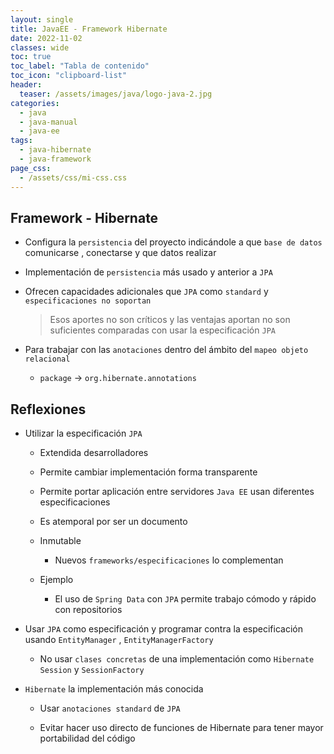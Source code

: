 ```yaml
---
layout: single
title: JavaEE - Framework Hibernate 
date: 2022-11-02
classes: wide
toc: true
toc_label: "Tabla de contenido"
toc_icon: "clipboard-list"
header:
  teaser: /assets/images/java/logo-java-2.jpg
categories:
  - java
  - java-manual
  - java-ee
tags:
  - java-hibernate 
  - java-framework
page_css: 
  - /assets/css/mi-css.css
---
```


## Framework - Hibernate

* Configura la ``persistencia`` del proyecto indicándole a que ``base de datos`` comunicarse , conectarse y que datos realizar

* Implementación de ``persistencia`` más usado y anterior a ``JPA``

* Ofrecen capacidades adicionales que ``JPA`` como ``standard`` y ``especificaciones no soportan``

  > Esos aportes no son críticos y las ventajas aportan no son suficientes comparadas con usar la especificación ``JPA``

* Para trabajar con las ``anotaciones`` dentro del ámbito del ``mapeo objeto relacional``

  * ``package`` → ``org.hibernate.annotations``

## Reflexiones

* Utilizar la especificación ``JPA``

  * Extendida desarrolladores

  * Permite cambiar implementación forma transparente

  * Permite portar aplicación entre servidores ``Java EE`` usan diferentes especificaciones

  * Es atemporal por ser un documento

  * Inmutable

    * Nuevos ``frameworks/especificaciones`` lo complementan

  * Ejemplo
  
    * El uso de ``Spring Data`` con ``JPA`` permite trabajo cómodo y rápido con repositorios

* Usar ``JPA`` como especificación y programar contra la especificación usando ``EntityManager`` , ``EntityManagerFactory``

  * No usar ``clases concretas`` de una implementación como ``Hibernate Session`` y ``SessionFactory``

* ``Hibernate`` la implementación más conocida

  * Usar ``anotaciones standard`` de ``JPA``

  * Evitar hacer uso directo de funciones de Hibernate para tener mayor portabilidad del código
  
